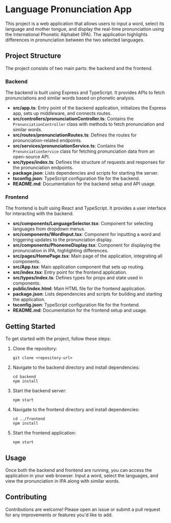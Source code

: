 # Language Pronunciation App

This project is a web application that allows users to input a word, select its language and mother tongue, and display the real-time pronunciation using the International Phonetic Alphabet (IPA). The application highlights differences in pronunciation between the two selected languages.

## Project Structure

The project consists of two main parts: the backend and the frontend.

### Backend

The backend is built using Express and TypeScript. It provides APIs to fetch pronunciations and similar words based on phonetic analysis.

- **src/app.ts**: Entry point of the backend application, initializes the Express app, sets up middleware, and connects routes.
- **src/controllers/pronunciationController.ts**: Contains the `PronunciationController` class with methods to fetch pronunciation and similar words.
- **src/routes/pronunciationRoutes.ts**: Defines the routes for pronunciation-related endpoints.
- **src/services/pronunciationService.ts**: Contains the `PronunciationService` class for fetching pronunciation data from an open-source API.
- **src/types/index.ts**: Defines the structure of requests and responses for the pronunciation endpoints.
- **package.json**: Lists dependencies and scripts for starting the server.
- **tsconfig.json**: TypeScript configuration file for the backend.
- **README.md**: Documentation for the backend setup and API usage.

### Frontend

The frontend is built using React and TypeScript. It provides a user interface for interacting with the backend.

- **src/components/LanguageSelector.tsx**: Component for selecting languages from dropdown menus.
- **src/components/WordInput.tsx**: Component for inputting a word and triggering updates to the pronunciation display.
- **src/components/PhonemeDisplay.tsx**: Component for displaying the pronunciation in IPA, highlighting differences.
- **src/pages/HomePage.tsx**: Main page of the application, integrating all components.
- **src/App.tsx**: Main application component that sets up routing.
- **src/index.tsx**: Entry point for the frontend application.
- **src/types/index.ts**: Defines types for props and state used in components.
- **public/index.html**: Main HTML file for the frontend application.
- **package.json**: Lists dependencies and scripts for building and starting the application.
- **tsconfig.json**: TypeScript configuration file for the frontend.
- **README.md**: Documentation for the frontend setup and usage.

## Getting Started

To get started with the project, follow these steps:

1. Clone the repository:
   ```
   git clone <repository-url>
   ```

2. Navigate to the backend directory and install dependencies:
   ```
   cd backend
   npm install
   ```

3. Start the backend server:
   ```
   npm start
   ```

4. Navigate to the frontend directory and install dependencies:
   ```
   cd ../frontend
   npm install
   ```

5. Start the frontend application:
   ```
   npm start
   ```

## Usage

Once both the backend and frontend are running, you can access the application in your web browser. Input a word, select the languages, and view the pronunciation in IPA along with similar words.

## Contributing

Contributions are welcome! Please open an issue or submit a pull request for any improvements or features you'd like to add.